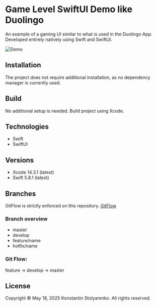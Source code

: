 # Game Level SwiftUI Demo like Duolingo
An example of a gaming UI similar to what is used in the Duolingo App.
Developed entirely natively using Swift and SwiftUI.

![Demo](demo.gif)

## Installation
The project does not require additional installation, as no dependency manager is currently used.

## Build
No additional setup is needed. Build project using Xcode.

## Technologies
* Swift
* SwiftUI

## Versions
* Xcode 14.3.1 (latest)
* Swift 5.8.1 (latest)

## Branches
GitFlow is strictly enforced on this repository. [GitFlow](https://www.atlassian.com/git/tutorials/comparing-workflows/gitflow-workflow)

### Branch overview
* master
* develop
* feature/name
* hotfix/name

### Git Flow:
feature -> develop -> master

## License
Copyright © May 18, 2025 Konstantin Stolyarenko. All rights reserved.
